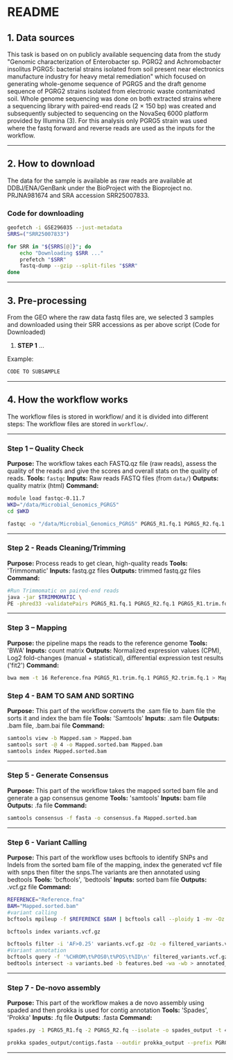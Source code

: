 #  README

## 1. Data sources

This task is based on on publicly available sequencing data from the study "Genomic characterization of Enterobacter sp. PGRG2 and Achromobacter insolitus PGRG5: bacterial strains isolated from soil present near electronics manufacture industry for heavy metal remediation" which focused on generating whole-genome sequence of PGRG5 and the draft genome sequence of PGRG2 strains isolated from electronic waste contaminated soil. Whole genome sequencing was done on both extracted strains where a sequencing library with paired-end reads (2 × 150 bp) was created and subsequently subjected to sequencing on the NovaSeq 6000 platform provided by Illumina (3). For this analysis only PGRG5 strain was used where the fastq forward and reverse reads are used as the inputs for the workflow.

---

## 2. How to download

The data for the sample is available as raw reads are available at DDBJ/ENA/GenBank under the BioProject with the Bioproject no. PRJNA981674 and SRA accession SRR25007833.
### Code for downloading

```bash
geofetch -i GSE296035 --just-metadata
SRRS=("SRR25007833")

for SRR in "${SRRS[@]}"; do
    echo "Downloading $SRR ..."
    prefetch "$SRR"
    fastq-dump --gzip --split-files "$SRR"
done
```


---

## 3. Pre-processing 

From the GEO where the raw data fastq files are, we selected 3 samples and downloaded using their SRR accessions as per above script (Code for Downloaded)

1. **STEP 1** ...

Example:

```bash
CODE TO SUBSAMPLE
```


---

## 4. How the workflow works
The workflow files is stored in workflow/ and it is divided into different steps:
The workflow files are stored in `workflow/`.

---

### Step 1 – Quality Check

**Purpose:** The workflow takes each FASTQ.qz file (raw reads), assess the quality of the reads and give the scores and overall stats on the quality of reads.
**Tools:** `fastqc`
**Inputs:** Raw reads FASTQ files (from `data/`)
**Outputs:** quality matrix (html)
**Command:**

```bash
module load fastqc-0.11.7
WKD="/data/Microbial_Genomics_PGRG5"
cd $WKD

fastqc -o "/data/Microbial_Genomics_PGRG5" PGRG5_R1.fq.1 PGRG5_R2.fq.1                                          

```

---

### Step 2 - Reads Cleaning/Trimming

**Purpose:** Process reads to get clean, high-quality reads
**Tools:** 'Trimmomatic'
**Inputs:** fastq.gz files
**Outputs:** trimmed fastq.gz files
**Command:**

```bash
#Run Trimmomatic on paired-end reads
java -jar $TRIMMOMATIC \
PE -phred33 -validatePairs PGRG5_R1.fq.1 PGRG5_R2.fq.1 PGRG5_R1.trim.fq.1  PGRG5_R1.unpaired.fq.1 PGRG5_R2.trim.fq.1 PGRG5_R2.unpaired.fq.1 LEADING:25 TRAILING:25 SLIDINGWINDOW:4:20 MINLEN:100

```
---

### Step 3 – Mapping

**Purpose:** the pipeline maps the reads to the reference genome
**Tools:** 'BWA'
**Inputs:** count matrix
**Outputs:** Normalized expression values (CPM), Log2 fold-changes (manual + statistical), differential expression test results ('fit2')
**Command:**
```bash
bwa mem -t 16 Reference.fna PGRG5_R1.trim.fq.1 PGRG5_R2.trim.fq.1 > Mapped.sam

```
### Step 4 - BAM TO SAM AND SORTING

**Purpose:** This part of the workflow converts the .sam file to .bam file the sorts it and index the bam file
**Tools:** 'Samtools'
**Inputs:** .sam file
**Outputs:** .bam file, .bam.bai file
**Command:**

```bash
samtools view -b Mapped.sam > Mapped.bam
samtools sort -@ 4 -o Mapped.sorted.bam Mapped.bam
samtools index Mapped.sorted.bam


```
---
### Step 5 - Generate Consensus

**Purpose:** This part of the workflow takes the mapped sorted bam file and generate a gap consensus genome
**Tools:** 'samtools'
**Inputs:** bam file
**Outputs:** .fa file
**Command:**

```bash
samtools consensus -f fasta -o consensus.fa Mapped.sorted.bam

```
---

### Step 6 - Variant Calling

**Purpose:** This part of the workflow uses bcftools to identify SNPs and Indels from the sorted bam file of the mapping, index the generated vcf file with snps then filter the snps.The variants 
are then annotated using bedtools
**Tools:** 'bcftools', 'bedtools'
**Inputs:** sorted bam file
**Outputs:** .vcf.gz file
**Command:**

```bash
REFERENCE="Reference.fna"
BAM="Mapped.sorted.bam"
#variant calling
bcftools mpileup -f $REFERENCE $BAM | bcftools call --ploidy 1 -mv -Oz -o variants.vcf.gz 

bcftools index variants.vcf.gz

bcftools filter -i 'AF>0.25' variants.vcf.gz -Oz -o filtered_variants.vcf.gz
#Variant annotation
bcftools query -f '%CHROM\t%POS0\t%POS\t%ID\n' filtered_variants.vcf.gz > variants.bed
bedtools intersect -a variants.bed -b features.bed -wa -wb > annotated_variants.txt

```
---
### Step 7 - De-novo assembly

**Purpose:** This part of the workflow makes a de novo assembly using spaded and then prokka is used for contig annotation
**Tools:** 'Spades', 'Prokka'
**Inputs:** .fq file
**Outputs:** .fasta
**Command:**

```bash
spades.py -1 PGRG5_R1.fq -2 PGRG5_R2.fq --isolate -o spades_output -t 4

prokka spades_output/contigs.fasta --outdir prokka_output --prefix PGRG5


```
---
